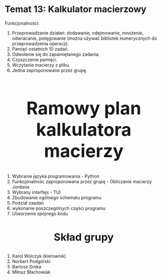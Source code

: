 # <h1>Temat 13: Kalkulator macierzowy</h1>

Funkcjonalności:
1. Przeprowadzanie działań: dodawanie, odejmowanie, mnożenie, odwracanie, potęgowanie (można używać bibliotek numerycznych do przeprowadzenia operacji).
2. Pamięć ostatnich 10 zadań.
3. Odwołanie się do zapamiętanego zadania. 
4. Czyszczenie pamięci.
5. Wczytanie macierzy z pliku. 
6. Jedna zaproponowane przez grupę.

# <center> <h1>Ramowy plan kalkulatora macierzy</h1> </center>

1. Wybranie języka programowania - Python
2. Funkcjonalnośc zaproponowana przez grupę - Obliczanie macierzy Jordana
3. Wybrany interfejs - TUI
4. Zbudowanie ogólnego schematu programu
5. Podział zaadań
6. wykonanie poszczególnych części programu
7. Utworzenie spójnego kodu 

# <center> <h3>Skład grupy</h3> </center>
1. Karol Wolczyk (kierownik)
2. Norbert Podgórski
3. Bartosz Sroka
4. Miłosz Błachowiak


